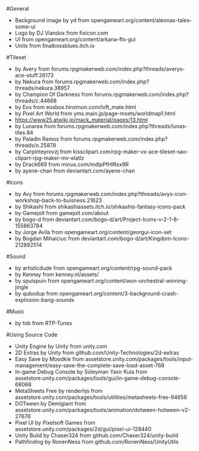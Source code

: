 
#General
* Background image by yd from opengameart.org/content/aleonas-tales-some-ui
* Logo by DJ Viandox from fixicon.com
* UI from opengameart.org/content/arkana-fts-gui
* Units from finalbossblues.itch.io

#Tileset
* by Avery from forums.rpgmakerweb.com/index.php?threads/averys-ace-stuff.26173
* by Nekura from forums.rpgmakerweb.com/index.php?threads/nekura.38957
* by Champion Of Darkness from forums.rpgmakerweb.com/index.php?threads/c.44668
* by Eos from eosbox.hiroimon.com/loft_mate.html
* by Pixel Art World from yms.main.jp/page-msets/worldmap1.html
* https://www25.atwiki.jp/mack_material/pages/13.html
* by Lunarea from forums.rpgmakerweb.com/index.php?threads/lunas-tiles.84
* by Paladin Ramos from forums.rpgmakerweb.com/index.php?threads/o.25878
* by Carpinteyrovzj from kissclipart.com/rpg-maker-vx-ace-tileset-sao-clipart-rpg-maker-mv-elatlz
* by Drack669 from minus.com/mdIpPfHlRsx9R
* by ayene-chan from deviantart.com/ayene-chan

#Icons
* by Avy from forums.rpgmakerweb.com/index.php?threads/avys-icon-workshop-back-to-buisness.21623
* by Shikashi from shikashiassets.itch.io/shikashis-fantasy-icons-pack
* by Gamejolt from gamejolt.com/about
* by bogo-d from deviantart.com/bogo-d/art/Project-Icons-v-2-1-8-155863784
* by Jorge Avila from opengameart.org/content/georgui-icon-set
* by Bogdan Mihaiciuc from deviantart.com/bogo-d/art/Kingdom-Icons-212892514



#Sound
* by artisticdude from opengameart.org/content/rpg-sound-pack
* by Kenney from kenney.nl/assets/
* by spuispuin from opengameart.org/content/won-orchestral-winning-jingle
* by qubodup from opengameart.org/content/3-background-crash-explosion-bang-sounds

#Music
* by tob from RTP-Tunes

#Using Source Code
* Unity Engine by Unity from unity.com
* 2D Extras by Unity from github.com/Unity-Technologies/2d-extras
* Easy Save by Moodkie from assetstore.unity.com/packages/tools/input-management/easy-save-the-complete-save-load-asset-768
* In-game Debug Console by Süleyman Yasir Kula from assetstore.unity.com/packages/tools/gui/in-game-debug-console-68068
* MetaSheets Free by renderhjs from assetstore.unity.com/packages/tools/utilities/metasheets-free-94656
* DOTween by Demigiant from assetstore.unity.com/packages/tools/animation/dotween-hotween-v2-27676
* Pixel UI by Pixelsoft Games from assetstore.unity.com/packages/2d/gui/pixel-ui-128440
* Unity Build by Chaser324 from github.com/Chaser324/unity-build
* Pathfinding by RonenNess from github.com/RonenNess/UnityUtils